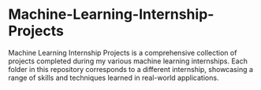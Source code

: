 # Machine-Learning-Internship-Projects
Machine Learning Internship Projects is a comprehensive collection of projects completed during my various machine learning internships. Each folder in this repository corresponds to a different internship, showcasing a range of skills and techniques learned in real-world applications.
